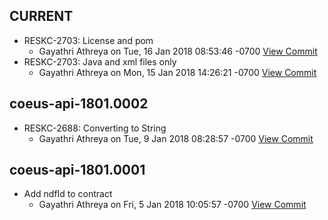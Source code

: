 

## CURRENT
* RESKC-2703: License and pom
  * Gayathri Athreya on Tue, 16 Jan 2018 08:53:46 -0700 [View Commit](../../commit/8e538d70f5e5f705d73eb64b87630db792eb83d1)
* RESKC-2703: Java and xml files only
  * Gayathri Athreya on Mon, 15 Jan 2018 14:26:21 -0700 [View Commit](../../commit/62298588ccf3f02d77843ab04698acd4890b952b)

## coeus-api-1801.0002
* RESKC-2688: Converting to String
  * Gayathri Athreya on Tue, 9 Jan 2018 08:28:57 -0700 [View Commit](../../commit/52f739acaac65702c357d2e0866908426c2c2a5a)

## coeus-api-1801.0001
* Add ndfId to contract
  * Gayathri Athreya on Fri, 5 Jan 2018 10:05:57 -0700 [View Commit](../../commit/8fc8e01ec1b627b1c12480a30c79edd6a3b76b55)